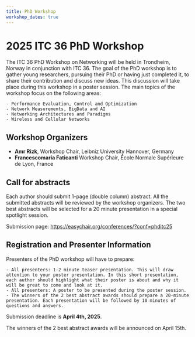 ```yaml
---
title: PhD Workshop
workshop_dates: true
---
```

# 2025 ITC 36 PhD Workshop

The ITC 36 PhD Workshop on Networking will be held in Trondheim, Norway in conjunction with ITC 36. The goal of the PhD workshop is to gather young researchers, pursuing their PhD or having just completed it, to share their contribution and discuss new ideas. This discussion will take place during this workshop in a poster session.
The main topics of the workshop focus on the following areas:

	- Performance Evaluation, Control and Optimization
	- Network Measurements, BigData and AI
	- Networking Architectures and Paradigms
	- Wireless and Cellular Networks

## Workshop Organizers

* **Amr Rizk**, Workshop Chair, Leibniz University Hannover, Germany
* **Francescomaria Faticanti** Workshop Chair, École Normale Supérieure de Lyon, France


## Call for abstracts

Each author should submit 1-page (double column) abstract. All the submitted abstracts will be reviewed by the workshop organizers.
The two best abstracts will be selected for a 20 minute presentation in a special spotlight session. 

Submission page: https://easychair.org/conferences/?conf=phditc25

## Registration and Presenter Information

Presenters of the PhD workshop will have to prepare:

	- All presenters: 1-2 minute teaser presentation. This will draw attention to your poster presentation. In this short presentation, each author should highlight what their poster is about and why it will be great to come and look at it.
	- All presenters: A poster to be presented during the poster session.
	- The winners of the 2 best abstract awards should prepare a 20-minute presentation. Each presentation will be followed by 10 minutes of questions and answers.
 

Submission deadline is **April 4th, 2025**. 

The winners of the 2 best abstract awards will be announced on April 15th. 










